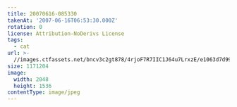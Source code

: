 ```yaml
---
title: 20070616-085330
takenAt: '2007-06-16T06:53:30.000Z'
rotation: 0
license: Attribution-NoDerivs License
tags:
  - cat
url: >-
  //images.ctfassets.net/bncv3c2gt878/4rjoF7R7IIC1J64u7LrxzE/e1063d7d99357aa0306799ce4cdd7dba/20070616-085330_4559763051_o
size: 1171204
image:
  width: 2048
  height: 1536
contentType: image/jpeg
---
```


